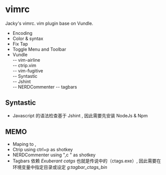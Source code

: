 # vimrc
Jacky's vimrc. vim plugin base on Vundle. 

- Encoding  
- Color & syntax  
- Fix Tap  
- Toggle Menu and Toolbar  
- Vundle  
-- vim-airline   
-- ctrip.vim   
-- vim-fugitive   
-- Syntastic  
-- Jshint  
-- NERDCommenter
-- tagbars  
   
## Syntastic

- Javascript 的语法检查基于 Jshint , 因此需要先安装 NodeJs & Npm  


## MEMO
- Maping <Leader> to ,    
- Ctrip using ctrl+p as shotkey  
- NERDCommenter using ",c " as shotkey  
- Tagbars 依赖 *Exuberant catgs*  也就是传说中的（ctags.exe）, 因此需要在环境变量中指定目录或设定 *g:tagbar_ctags_bin*  


